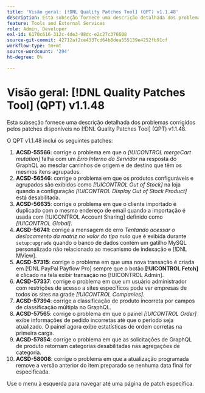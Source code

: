```yaml
---
title: 'Visão geral: [!DNL Quality Patches Tool] (QPT) v1.1.48'
description: Esta subseção fornece uma descrição detalhada dos problemas corrigidos pelos patches disponíveis no  [!DNL Quality Patches Tool] (QPT) v1.1.48.
feature: Tools and External Services
role: Admin, Developer
exl-id: 6170c616-312c-4de3-98dc-e2c27c376608
source-git-commit: 42712af2ce4337cd64b8dea555139e4252fb91cf
workflow-type: tm+mt
source-wordcount: '294'
ht-degree: 0%

---
```


# Visão geral: [!DNL Quality Patches Tool] (QPT) v1.1.48

Esta subseção fornece uma descrição detalhada dos problemas corrigidos pelos patches disponíveis no [!DNL Quality Patches Tool] (QPT) v1.1.48.

O QPT v1.1.48 inclui os seguintes patches:

1. **ACSD-55566**: corrige o problema em que o *[!UICONTROL mergeCart mutation]* falha com um *Erro Interno do Servidor* na resposta do GraphQL ao mesclar carrinhos de origem e de destino que têm os mesmos itens agrupados.
1. **ACSD-56546**: corrige o problema em que os produtos configuráveis e agrupados são exibidos como *[!UICONTROL Out of Stock]* na loja quando a configuração *[!UICONTROL Display Out of Stock Product]* está desabilitada.
1. **ACSD-56635**: corrige o problema em que o cliente importado é duplicado com o mesmo endereço de email quando a importação é usada com [!UICONTROL Account Sharing] definido como *[!UICONTROL Global]*.
1. **ACSD-56741**: corrige a mensagem de erro *Tentando acessar o deslocamento da matriz no valor do tipo nulo* que é exibida durante `setup:upgrade` quando o banco de dados contém um gatilho MySQL personalizado não relacionado ao mecanismo de indexação e [!DNL MView].
1. **ACSD-57315**: corrige o problema em que uma nova transação é criada em [!DNL PayPal Payflow Pro] sempre que o botão **[!UICONTROL Fetch]** é clicado na tela exibir transação no [!UICONTROL Admin].
1. **ACSD-57337**: corrige o problema em que um usuário administrador com restrições de acesso a sites específicos pode ver empresas de todos os sites na grade *[!UICONTROL Companies]*.
1. **ACSD-57394**: corrige a classificação de produto incorreta por campos de classificação múltipla no GraphQL.
1. **ACSD-57565**: corrige o problema em que o painel *[!UICONTROL Order]* exibe informações de pedido incorretas até que o período seja atualizado. O painel agora exibe estatísticas de ordem corretas na primeira carga.
1. **ACSD-57854**: corrige o problema em que as solicitações de GraphQL de produto retornam categorias desabilitadas nas agregações de categoria.
1. **ACSD-58008**: corrige o problema em que a atualização programada remove a versão anterior do item preparado se nenhuma data final for especificada.

Use o menu à esquerda para navegar até uma página de patch específica.

